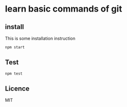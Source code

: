 # learn basic commands of git

## install
This is some installation instruction

```bash
npm start
```
##  Test

```bash
npm test
```

## Licence
MIT

